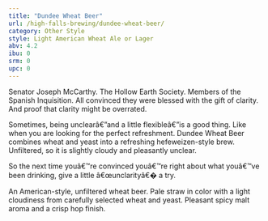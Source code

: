```yaml
---
title: "Dundee Wheat Beer"
url: /high-falls-brewing/dundee-wheat-beer/
category: Other Style
style: Light American Wheat Ale or Lager
abv: 4.2
ibu: 0
srm: 0
upc: 0
---
```

Senator Joseph McCarthy. The Hollow Earth Society. Members of the Spanish Inquisition. All convinced they were blessed with the gift of clarity. And proof that clarity might be overrated. 

Sometimes, being unclearâ€”and a little flexibleâ€”is a good thing. Like when you are looking for the perfect refreshment. Dundee Wheat Beer combines wheat and yeast into a refreshing hefeweizen-style brew. Unfiltered, so it is slightly cloudy and pleasantly unclear. 

So the next time youâ€™re convinced youâ€™re right about what youâ€™ve been drinking, give a little â€œunclarityâ€� a try.

An American-style, unfiltered wheat beer. Pale straw in color with a light cloudiness from carefully selected wheat and yeast. Pleasant spicy malt aroma and a crisp hop finish.
